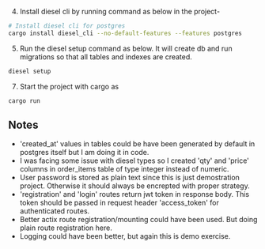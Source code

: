 4. Install diesel cli by running command as below in the project- 

```sh
# Install diesel cli for postgres
cargo install diesel_cli --no-default-features --features postgres
```
5. Run the diesel setup command as below. It will create db and run migrations so that all tables and indexes are created.
```sh
diesel setup
```
7. Start the project with cargo as 
```
cargo run
```


## Notes
* 'created_at' values in tables could be have been generated by default in postgres itself but I am doing it in code.
* I was facing some issue with diesel types so I created 'qty' and 'price' columns in order_items table of type integer instead of numeric.
* User password is stored as plain text since this is just demostration project. Otherwise it should always be encrepted with proper strategy.
* 'registration' and 'login' routes return jwt token in response body. This token should be passed in request header 'access_token' for authenticated routes.
* Better actix route registration/mounting could have been used. But doing plain route registration here.
* Logging could have been better, but again this is demo exercise.